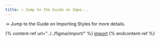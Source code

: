 ```yaml
---
title: → Jump to the Guide on Impo...
---
```


→ Jump to the Guide on Importing Styles for more details.

{% content-ref url="../../figma/import/" %}
[import](../../figma/import/)
{% endcontent-ref %}
